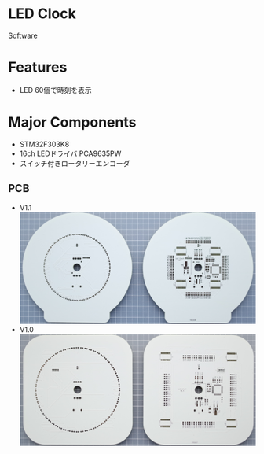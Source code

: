 # LED Clock
[Software](https://github.com/KimiakiK/LedClock-soft)

# Features
- LED 60個で時刻を表示

# Major Components  
- STM32F303K8
- 16ch LEDドライバ PCA9635PW
- スイッチ付きロータリーエンコーダ

## PCB
- V1.1
![PCB V1.1](https://github.com/KimiakiK/LedClock-hard/blob/images/LedClock_PCB_V11.jpg)
- V1.0
![PCB V1.0](https://github.com/KimiakiK/LedClock-hard/blob/images/LedClock_PCB_V10.jpg)
